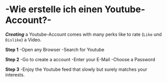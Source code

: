 # -**Wie erstelle ich einen Youtube-Account?**-

***Creating*** a Youtube-Account comes with many perks like to rate (`Like` und `Dislike`) a Video.

**Step 1**
-Open any Browser 
-Search for Youtube

**Step 2** 
-Go to create a account
-Enter your E-Mail
-Choose a Password

**Step 3**
-Enjoy the Youtube feed that slowly but surely matches your interests.